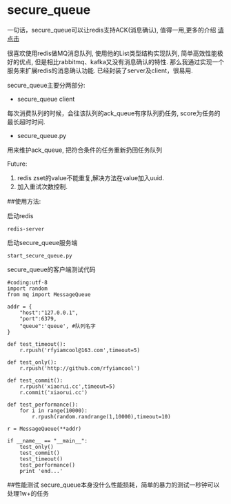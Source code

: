 # secure_queue

一句话，secure_queue可以让redis支持ACK(消息确认), 值得一用,更多的介绍 [请点击](http://xiaorui.cc/2015/12/11/%E4%BD%BF%E7%94%A8python%E5%AE%9E%E7%8E%B0redis%E7%9A%84ackcommit%E7%A1%AE%E8%AE%A4%E6%9C%BA%E5%88%B6/)

很喜欢使用redis做MQ消息队列, 使用他的List类型结构实现队列, 简单高效性能极好的优点, 但是相比rabbitmq、kafka又没有消息确认的特性. 那么我通过实现一个服务来扩展redis的消息确认功能. 已经封装了server及client，很易用. 

secure_queue主要分两部分:  

* secure_queue client

每次消费队列的时候，会往该队列的ack_queue有序队列扔任务, score为任务的最长超时时间.

* secure_queue.py

用来维护ack_queue, 把符合条件的任务重新扔回任务队列


Future:  

1. redis zset的value不能重复,解决方法在value加入uuid.  
2. 加入重试次数控制.

##使用方法:

启动redis
```
redis-server
```

启动secure_queue服务端
```
start_secure_queue.py
```

secure_queue的客户端测试代码
```
#coding:utf-8
import random
from mq import MessageQueue

addr = {
    "host":"127.0.0.1",
    "port":6379,
    "queue":'queue', #队列名字
}

def test_timeout():
    r.rpush('rfyiamcool@163.com',timeout=5)

def test_only():
    r.rpush('http://github.com/rfyiamcool')

def test_commit():
    r.rpush('xiaorui.cc',timeout=5)
    r.commit('xiaorui.cc')
    
def test_performance():
    for i in range(10000):
        r.rpush(random.randrange(1,10000),timeout=10)
    
r = MessageQueue(**addr)

if __name__ == "__main__":
    test_only()
    test_commit()
    test_timeout()
    test_performance()
    print 'end...'
```

##性能测试
secure_queue本身没什么性能损耗，简单的暴力的测试一秒钟可以处理1w+的任务

